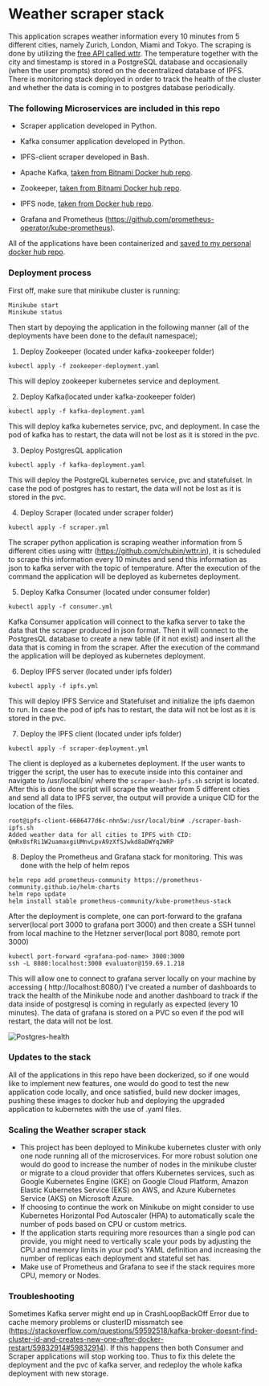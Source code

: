 # Weather scraper stack

This application scrapes weather information every 10 minutes from 5 different cities, namely Zurich, London, Miami and Tokyo. The scraping is done by utilizing the [free API called wttr](https://github.com/chubin/wttr.in). 
The temperature together with the city and timestamp is stored in a PostgreSQL database and occasionally (when the user prompts) stored on the decentralized database of IPFS. 
There is monitoring stack deployed in order to track the health of the cluster and whether the data is coming in to postgres database periodically. 

### The following Microservices are included in this repo

* Scraper application developed in Python.  

* Kafka consumer application developed in Python.

* IPFS-client scraper developed in Bash.

* Apache Kafka, [taken from Bitnami Docker hub repo](https://hub.docker.com/r/bitnami/kafka/tags).

* Zookeeper,  [taken from Bitnami Docker hub repo](https://hub.docker.com/r/bitnami/zookeeper/tags).

* IPFS node, [taken from Docker hub repo](https://hub.docker.com/r/ipfs/go-ipfs).

* Grafana and Prometheus (https://github.com/prometheus-operator/kube-prometheus).


All of the applications have been containerized and [saved to my personal docker hub repo](https://hub.docker.com/repositories/shpookas).


### Deployment process

First off, make sure that minikube cluster is running:
```
Minikube start
Minikube status
```

Then start by depoying the application in the following manner (all of the deployments have been done to the default namespace);

1. Deploy Zookeeper (located under kafka-zookeeper folder)
  ```
  kubectl apply -f zookeeper-deployment.yaml 
  ```
  This will deploy zookeeper kubernetes service and deployment. 

2. Deploy Kafka(located under kafka-zookeeper folder) 
  ```
  kubectl apply -f kafka-deployment.yaml    
  ```
  This will deploy kafka kubernetes service, pvc, and deployment. In case the pod of kafka has to restart, the data will not be lost as it is stored in the pvc. 

3. Deploy PostgresQL application
  ```
  kubectl apply -f kafka-deployment.yaml    
  ```
  This will deploy the PostgreQL kubernetes service, pvc and statefulset. In case the pod of postgres has to restart, the data will not be lost as it is stored in the pvc. 

4. Deploy Scraper (located under scraper folder)
  ```
  kubectl apply -f scraper.yml  
  ```
  The scraper python application is scraping weather information from 5 different cities using wittr (https://github.com/chubin/wttr.in), it is scheduled to scrape this information every 10 minutes and send this information as json to kafka server   with the topic of temperature.
  After the execution of the command the application will be deployed as kubernetes deployment. 

5. Deploy Kafka Consumer (located under consumer folder)
  ```
  kubectl apply -f consumer.yml  
  ```
  Kafka Consumer application will connect to the kafka server to take the data that the scraper produced in json format. Then it will connect to the PostgresQL database to create a new table (if it not exist) and insert all the data that is         coming   in from the scraper. 
  After the execution of the command the application will be deployed as kubernetes deployment. 

6. Deploy IPFS server (located under ipfs folder)
  ```
  kubectl apply -f ipfs.yml  
  ```
  This will deploy IPFS Service and Statefulset and initialize the ipfs daemon to run. In case the pod of ipfs has to restart, the data will not be lost as it is stored in the pvc.

7. Deploy the IPFS client (located under ipfs folder)
  ```
  kubectl apply -f scraper-deployment.yml
  ```
  The client is deployed as a kubernetes deployment. If the user wants to trigger the script, the user has to execute inside into this container and navigate to /usr/local/bin/ where the  ``` scraper-bash-ipfs.sh ``` script is located. After this    is done the script will scrape the weather from 5 different cities and send all data to IPFS server, the output will provide a unique CID for the location of the files. 
  ```
  root@ipfs-client-6686477d6c-nhn5w:/usr/local/bin# ./scraper-bash-ipfs.sh 
  Added weather data for all cities to IPFS with CID: QmRx8sfRi1W2uamaxgiUMnvLpvA9zXfSJwkd8aDWYq2WRP
  ```
8. Deploy the Prometheus and Grafana stack for monitoring.
   This was done with the help of helm repos
 ```
 helm repo add prometheus-community https://prometheus-community.github.io/helm-charts
 helm repo update
 helm install stable prometheus-community/kube-prometheus-stack
 ```
After the deployment is complete, one can port-forward to the grafana server(local port 3000 to grafana port 3000) and then create a SSH tunnel from local machine to the Hetzner server(local port 8080, remote port 3000)
 ```
 kubectl port-forward <grafana-pod-name> 3000:3000
 ssh -L 8080:localhost:3000 evaluator@159.69.1.218
 ```
 This will allow one to connect to grafana server locally on your machine by accessing ( http://localhost:8080/)
 I've created a number of dashboards to track the health of the Minikube node and another dashboard to track if the data inside of postgresql is coming in regularly as expected (every 10 minutes).
 The data of grafana is stored on a PVC so even if the pod will restart, the data will not be lost. 

 ![Postgres-health](https://imgur.com/a/qoOBKqC)


### Updates to the stack
All of the applications in this repo have been dockerized, so if one would like to implement new features, one would do good to test the new application code locally, and once satisfied, build new docker images, pushing these images to docker hub and deploying the upgraded application to kubernetes with the use of .yaml files. 


### Scaling the Weather scraper stack
* This project has been deployed to Minikube kubernetes cluster with only one node running all of the microservices. 
For more robust solution one would do good to increase the number of nodes in the minikube cluster or migrate to a cloud provider that offers Kubernetes services, such as Google Kubernetes Engine (GKE) on Google Cloud Platform, Amazon Elastic Kubernetes Service (EKS) on AWS, and Azure Kubernetes Service (AKS) on Microsoft Azure.
* If choosing to continue the work on Minikube on might consider to use Kubernetes Horizontal Pod Autoscaler (HPA) to automatically scale the number of pods based on CPU or custom metrics.
* If the application starts requiring more resources than a single pod can provide, you might need to vertically scale your pods by adjusting the CPU and memory limits in your pod's YAML definition and increasing the number of replicas each deployment and stateful set has. 
* Make use of Prometheus and Grafana to see if the stack requires more CPU, memory or Nodes.

### Troubleshooting
Sometimes Kafka server might end up in CrashLoopBackOff Error due to cache memory problems or clusterID missmatch see (https://stackoverflow.com/questions/59592518/kafka-broker-doesnt-find-cluster-id-and-creates-new-one-after-docker-restart/59832914#59832914). If this happens then both Consumer and Scraper applications will stop working too. Thus to fix this delete the deployment and the pvc of kafka server, and redeploy the whole kafka deployment with new storage. 
   
